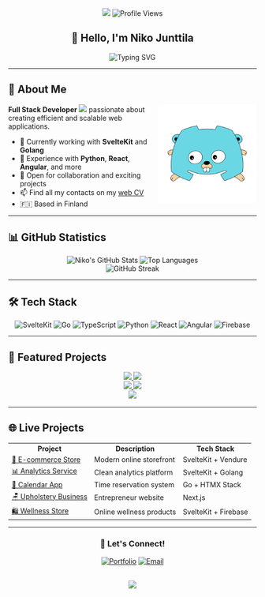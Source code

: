 <div align="center">
  <img src="https://media4.giphy.com/media/v1.Y2lkPTc5MGI3NjExemRkcGsxNjY1cnM4N3RtZjJ4MTVzYzN1eDd4eGdsbG8wazB1ZG85ZSZlcD12MV9pbnRlcm5hbF9naWZfYnlfaWQmY3Q9Zw/SScTyz7dQ0Gf7c9dZ9/giphy.gif" width="100"/>
  
  <img src="https://komarev.com/ghpvc/?username=NikoJunttila&style=flat-square&color=blue" alt="Profile Views"/>
</div>

<h2 align="center">👋 Hello, I'm Niko Junttila</h2>

<div align="center">
  <img src="https://readme-typing-svg.herokuapp.com?font=Fira+Code&pause=1000&color=6F0674&center=true&vCenter=true&width=435&lines=Full+Stack+Developer+from+Finland;SvelteKit+%26+Golang+Enthusiast;Always+learning+new+technologies" alt="Typing SVG" />
</div>

---

## 🚀 About Me

<img align="right" alt="DiscordGo logo" src="/imgs/discordgo.svg" width="200">

**Full Stack Developer** <img src="https://media.giphy.com/media/WUlplcMpOCEmTGBtBW/giphy.gif" width="30"> passionate about creating efficient and scalable web applications.

- 🔭 Currently working with **SvelteKit** and **Golang**
- 🌱 Experience with **Python**, **React**, **Angular**, and more
- 💼 Open for collaboration and exciting projects
- 📫 Find all my contacts on my [web CV](https://junttila.dev/cv)
- 🇫🇮 Based in Finland

---

## 📊 GitHub Statistics

<div align="center">
  <img src="https://github-readme-stats.vercel.app/api?username=NikoJunttila&show_icons=true&theme=radical&bg_color=0d1117&title_color=ff6b6b&icon_color=79dafa&text_color=c9d1d9&border_color=30363d" alt="Niko's GitHub Stats" height="165">
  <img src="https://github-readme-stats.vercel.app/api/top-langs/?username=NikoJunttila&layout=compact&theme=radical&bg_color=0d1117&title_color=ff6b6b&text_color=c9d1d9&border_color=30363d" alt="Top Languages" height="165">
</div>

<div align="center">
  <img src="https://github-readme-streak-stats.herokuapp.com/?user=NikoJunttila&theme=radical&background=0d1117&stroke=30363d&ring=ff6b6b&fire=ff6b6b&currStreakNum=c9d1d9&sideNums=c9d1d9&currStreakLabel=ff6b6b&sideLabels=c9d1d9&dates=c9d1d9" alt="GitHub Streak">
</div>

---

## 🛠 Tech Stack

<div align="center">

![SvelteKit](https://img.shields.io/badge/SvelteKit-FF3E00?style=for-the-badge&logo=svelte&logoColor=white)
![Go](https://img.shields.io/badge/Go-00ADD8?style=for-the-badge&logo=go&logoColor=white)
![TypeScript](https://img.shields.io/badge/TypeScript-007ACC?style=for-the-badge&logo=typescript&logoColor=white)
![Python](https://img.shields.io/badge/Python-3776AB?style=for-the-badge&logo=python&logoColor=white)
![React](https://img.shields.io/badge/React-20232A?style=for-the-badge&logo=react&logoColor=61DAFB)
![Angular](https://img.shields.io/badge/Angular-DD0031?style=for-the-badge&logo=angular&logoColor=white)
![Firebase](https://img.shields.io/badge/Firebase-039BE5?style=for-the-badge&logo=Firebase&logoColor=white)

</div>

---

## 🌟 Featured Projects

<div align="center">
  <a href="https://github.com/NikoJunttila/CVwebsite">
    <img src="https://github-readme-stats.vercel.app/api/pin/?username=NikoJunttila&repo=CVwebsite&theme=radical&bg_color=0d1117&title_color=ff6b6b&text_color=c9d1d9&border_color=30363d" />
  </a>
  <a href="https://github.com/NikoJunttila/TPX-discordbot">
    <img src="https://github-readme-stats.vercel.app/api/pin/?username=NikoJunttila&repo=TPX-discordbot&theme=radical&bg_color=0d1117&title_color=ff6b6b&text_color=c9d1d9&border_color=30363d" />
  </a>
</div>

<div align="center">
  <a href="https://github.com/NikoJunttila/userAnalytics">
    <img src="https://github-readme-stats.vercel.app/api/pin/?username=NikoJunttila&repo=userAnalytics&theme=radical&bg_color=0d1117&title_color=ff6b6b&text_color=c9d1d9&border_color=30363d" />
  </a>
  <a href="https://github.com/NikoJunttila/headerCheck">
    <img src="https://github-readme-stats.vercel.app/api/pin/?username=NikoJunttila&repo=headerCheck&theme=radical&bg_color=0d1117&title_color=ff6b6b&text_color=c9d1d9&border_color=30363d" />
  </a>
</div>

<div align="center">
  <a href="https://github.com/NikoJunttila/Calendar-app">
    <img src="https://github-readme-stats.vercel.app/api/pin/?username=NikoJunttila&repo=Calendar-app&theme=radical&bg_color=0d1117&title_color=ff6b6b&text_color=c9d1d9&border_color=30363d" />
  </a>
</div>

---

## 🌐 Live Projects

<table align="center">
  <tr>
    <td align="center"><strong>Project</strong></td>
    <td align="center"><strong>Description</strong></td>
    <td align="center"><strong>Tech Stack</strong></td>
  </tr>
  <tr>
    <td><a href="https://store.junttila.dev/">🏪 E-commerce Store</a></td>
    <td>Modern online storefront</td>
    <td>SvelteKit + Vendure</td>
  </tr>
  <tr>
    <td><a href="https://analytics.junttila.dev/">📊 Analytics Service</a></td>
    <td>Clean analytics platform</td>
    <td>SvelteKit + Golang</td>
  </tr>
  <tr>
    <td><a href="https://test.randomderp.org/">📅 Calendar App</a></td>
    <td>Time reservation system</td>
    <td>Go + HTMX Stack</td>
  </tr>
  <tr>
    <td><a href="https://esanverhoilu.fi/">🪑 Upholstery Business</a></td>
    <td>Entrepreneur website</td>
    <td>Next.js</td>
  </tr>
  <tr>
    <td><a href="https://hyvinvointikeskusluxus.com/">🛍️ Wellness Store</a></td>
    <td>Online wellness products</td>
    <td>SvelteKit + Firebase</td>
  </tr>
</table>

---

<div align="center">
  <h3>💬 Let's Connect!</h3>
  
  [![Portfolio](https://img.shields.io/badge/Portfolio-junttila.dev-ff6b6b?style=for-the-badge&logo=firefox&logoColor=white)](https://junttila.dev/cv)
  [![Email](https://img.shields.io/badge/Email-Contact%20Me-79dafa?style=for-the-badge&logo=gmail&logoColor=white)](https://junttila.dev/cv)
  
  <br>
  
  <img src="https://capsule-render.vercel.app/api?type=waving&color=gradient&height=100&section=footer&text=Thanks%20for%20visiting!&fontSize=24&fontAlignY=70&animation=twinkling"/>
</div>